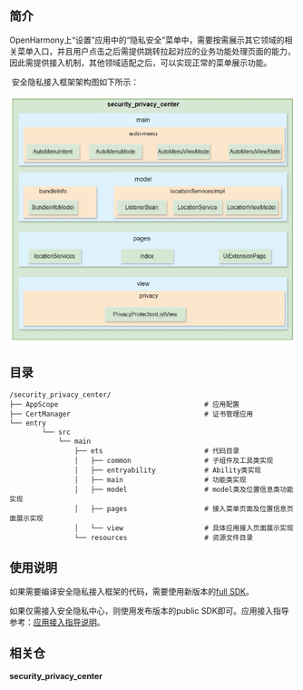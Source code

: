 ## 简介

OpenHarmony上“设置”应用中的“隐私安全”菜单中，需要按需展示其它领域的相关菜单入口，并且用户点击之后需提供跳转拉起对应的业务功能处理页面的能力，因此需提供接入机制，其他领域适配之后，可以实现正常的菜单展示功能。

​	安全隐私接入框架架构图如下所示：

![image-20240315200205500](doc/image/20240318-193751.png)

## 目录

```
/security_privacy_center/
├── AppScope									# 应用配置
├── CertManager							        # 证书管理应用
└── entry
        └── src
            └── main
                ├── ets							# 代码目录
                │   ├── common					# 子组件及工具类实现
                │   ├── entryability			# Ability类实现
                │   ├── main					# 功能类实现
                │   ├── model					# model类及位置信息类功能实现 
                │   ├── pages				    # 接入菜单页面及位置信息页面展示实现
                │   └── view					# 具体应用接入页面展示实现
                └── resources					# 资源文件目录
```

## 使用说明  

如果需要编译安全隐私接入框架的代码，需要使用新版本的[full SDK](https://gitee.com/openharmony/docs/blob/master/zh-cn/application-dev/faqs/full-sdk-compile-guide.md)。

如果仅需接入安全隐私中心，则使用发布版本的public SDK即可。应用接入指导参考：[应用接入指导说明](https://gitee.com/openharmony/docs/blob/master/zh-cn/application-dev/security/SecurityPrivacyCenter/auto-menu-guidelines.md)。

## 相关仓

**security_privacy_center**
